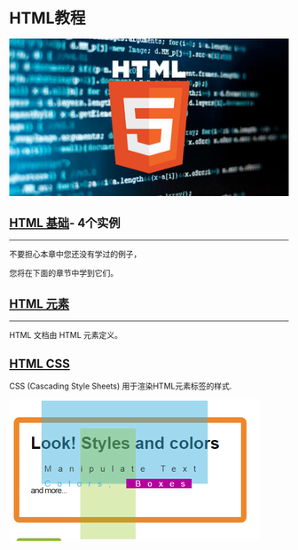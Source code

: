 # 	**HTML教程**

![](https://github.com/0759LW/HTML-AND-HTML5/blob/master/picture/htnl.jpg)

## [HTML 基础](https://github.com/0759LW/HTML-AND-HTML5/blob/master/HTML/%E5%9F%BA%E7%A1%80)- 4个实例

------

不要担心本章中您还没有学过的例子，

您将在下面的章节中学到它们。

## [HTML 元素](https://github.com/0759LW/HTML-AND-HTML5/blob/master/HTML/HTML%20element)

------

HTML 文档由 HTML 元素定义。

## [HTML CSS](https://github.com/0759LW/HTML-AND-HTML5/blob/master/css/cascading%20style%20sheets)

CSS (Cascading Style Sheets) 用于渲染HTML元素标签的样式.

![](https://github.com/0759LW/HTML-AND-HTML5/blob/master/css.png)

